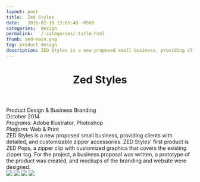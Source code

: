 ```yaml
---
layout: post
title:  Zed Styles
date:   2016-02-18 13:05:49 -0500
categories:  design
permalink:   /:categories/:title.html
thumb: zed-main.png
tag: product design
description: ZED Styles is a new proposed small business, providing clients with detailed, and customizable zipper accessories. ZED Styles' first product is ZED Pops, a zipper clip
---
```


<div class="description">
	<header class="post-header">
    <h1 class="post-title" itemprop="name headline">Zed Styles</h1>
  </header>
	<div class="details">
		Product Design & Business Branding
		<br>
		October 2014
		<br>
		<i>Programs:</i> Adobe Illustrator, Photoshop
		<br>
		<i>Platform:</i> Web & Print
		<br>
	</div>
ZED Styles is a new proposed small business, providing clients with detailed, and customizable zipper accessories. ZED Styles' first product is ZED Pops, a zipper clip with customized graphics that covers the existing zipper tag. For the project, a business proposal was written, a prototype of the product was created, and mockups of the branding and website were designed.

</div>
<div class="images">
	<img src="http://fc04.deviantart.net/fs70/f/2015/007/a/b/zed1_by_eexie-d8cyeig.png">
	<img src="http://fc05.deviantart.net/fs70/f/2015/007/0/2/zed2_by_eexie-d8cye3n.jpg">
	<img src="http://orig04.deviantart.net/c767/f/2016/081/3/7/cover__1__by_eexie-d9w2gz1.png">
	<img src="http://fc04.deviantart.net/fs71/f/2015/007/a/b/zed3_by_eexie-d8cye39.jpg">
</div>

<!-- {% highlight ruby %}
def print_hi(name)
  puts "Hi, #{name}"
end
print_hi('Tom')
#=> prints 'Hi, Tom' to STDOUT.
{% endhighlight %} -->

